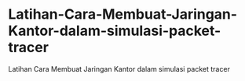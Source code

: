 # Latihan-Cara-Membuat-Jaringan-Kantor-dalam-simulasi-packet-tracer
Latihan Cara Membuat Jaringan Kantor dalam simulasi packet tracer

